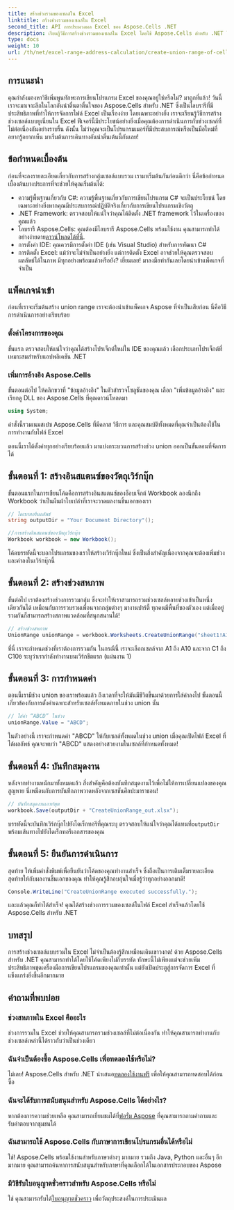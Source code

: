 ```yaml
---
title: สร้างช่วงรวมของเซลล์ใน Excel
linktitle: สร้างช่วงรวมของเซลล์ใน Excel
second_title: API การประมวลผล Excel ของ Aspose.Cells .NET
description: เรียนรู้วิธีการสร้างช่วงรวมของเซลล์ใน Excel โดยใช้ Aspose.Cells สำหรับ .NET ในขั้นตอนง่ายๆ พัฒนาทักษะการใช้โปรแกรม Excel ของคุณ
type: docs
weight: 10
url: /th/net/excel-range-address-calculation/create-union-range-of-cells-in-excel/
---
```

## การแนะนำ
คุณกำลังมองหาวิธีเพิ่มพูนทักษะการเขียนโปรแกรม Excel ของคุณอยู่ใช่หรือไม่? มาถูกที่แล้ว! วันนี้เราจะมาเจาะลึกในโลกอันน่าตื่นตาตื่นใจของ Aspose.Cells สำหรับ .NET ซึ่งเป็นไลบรารีที่มีประสิทธิภาพที่ทำให้การจัดการไฟล์ Excel เป็นเรื่องง่าย โดยเฉพาะอย่างยิ่ง เราจะเรียนรู้วิธีการสร้างช่วงเซลล์แบบยูเนี่ยนใน Excel ฟีเจอร์นี้มีประโยชน์อย่างยิ่งเมื่อคุณต้องการดำเนินการกับช่วงเซลล์ที่ไม่ต่อเนื่องกันอย่างราบรื่น ดังนั้น ไม่ว่าคุณจะเป็นโปรแกรมเมอร์ที่มีประสบการณ์หรือเป็นมือใหม่ที่อยากรู้อยากเห็น มาเริ่มต้นการเดินทางอันน่าตื่นเต้นนี้กันเลย!
## ข้อกำหนดเบื้องต้น
ก่อนที่จะลงรายละเอียดเกี่ยวกับการสร้างกลุ่มเซลล์แบบรวม เรามาเริ่มต้นกันก่อนดีกว่า นี่คือข้อกำหนดเบื้องต้นบางประการที่จะช่วยให้คุณเริ่มต้นได้:
- ความรู้พื้นฐานเกี่ยวกับ C#: ความรู้พื้นฐานเกี่ยวกับการเขียนโปรแกรม C# จะเป็นประโยชน์ โดยเฉพาะอย่างยิ่งหากคุณมีประสบการณ์ปฏิบัติจริงเกี่ยวกับการเขียนโปรแกรมเชิงวัตถุ
- .NET Framework: ตรวจสอบให้แน่ใจว่าคุณได้ติดตั้ง .NET framework ไว้ในเครื่องของคุณแล้ว
-  ไลบรารี Aspose.Cells: คุณต้องมีไลบรารี Aspose.Cells พร้อมใช้งาน คุณสามารถทำได้อย่างง่ายดาย[ดาวน์โหลดได้ที่นี่](https://releases.aspose.com/cells/net/).
- การตั้งค่า IDE: คุณควรมีการตั้งค่า IDE (เช่น Visual Studio) สำหรับการพัฒนา C#
- การติดตั้ง Excel: แม้ว่าจะไม่จำเป็นอย่างยิ่ง แต่การติดตั้ง Excel อาจช่วยให้คุณตรวจสอบผลลัพธ์ได้ในภาพ
มีทุกอย่างพร้อมแล้วหรือยัง? เยี่ยมเลย! มาลงมือทำกันเลยโดยนำเข้าแพ็คเกจที่จำเป็น
## แพ็คเกจนำเข้า
ก่อนที่เราจะเริ่มต้นสร้าง union range เราจะต้องนำเข้าแพ็คเกจ Aspose ที่จำเป็นเสียก่อน นี่คือวิธีการดำเนินการอย่างเรียบร้อย
### ตั้งค่าโครงการของคุณ
ขั้นแรก ตรวจสอบให้แน่ใจว่าคุณได้สร้างโปรเจ็กต์ใหม่ใน IDE ของคุณแล้ว เลือกประเภทโปรเจ็กต์ที่เหมาะสมสำหรับแอปพลิเคชัน .NET
### เพิ่มการอ้างอิง Aspose.Cells
ขั้นตอนต่อไป ให้คลิกขวาที่ "ข้อมูลอ้างอิง" ในตัวสำรวจโซลูชันของคุณ เลือก "เพิ่มข้อมูลอ้างอิง" และเรียกดู DLL ของ Aspose.Cells ที่คุณดาวน์โหลดมา 
```csharp
using System;
```
คำสั่งนี้รวมเนมสเปซ Aspose.Cells ที่มีคลาส วิธีการ และคุณสมบัติทั้งหมดที่คุณจำเป็นต้องใช้ในการทำงานกับไฟล์ Excel

ตอนนี้เราได้ตั้งค่าทุกอย่างเรียบร้อยแล้ว มาแบ่งกระบวนการสร้างช่วง union ออกเป็นขั้นตอนที่จัดการได้
## ขั้นตอนที่ 1: สร้างอินสแตนซ์ของวัตถุเวิร์กบุ๊ก
ขั้นตอนแรกในการเขียนโค้ดคือการสร้างอินสแตนซ์ของอ็อบเจ็กต์ Workbook ลองนึกถึง Workbook ว่าเป็นผืนผ้าใบเปล่าที่เราจะวาดผลงานชิ้นเอกของเรา
```csharp
// ไดเรกทอรีผลลัพธ์
string outputDir = "Your Document Directory"();

//การสร้างอินสแตนซ์ของวัตถุเวิร์กบุ๊ก
Workbook workbook = new Workbook();
```
โค้ดบรรทัดนี้จะบอกโปรแกรมของเราให้สร้างเวิร์กบุ๊กใหม่ ซึ่งเป็นสิ่งสำคัญเนื่องจากคุณจะต้องเพิ่มช่วงและค่าลงในเวิร์กบุ๊กนี้
## ขั้นตอนที่ 2: สร้างช่วงสหภาพ
ขั้นต่อไป เราต้องสร้างช่วงการรวมกลุ่ม ซึ่งจะทำให้เราสามารถรวมช่วงเซลล์หลายช่วงเข้าเป็นหนึ่งเดียวกันได้ เหมือนกับการรวบรวมเพื่อนจากกลุ่มต่างๆ มางานปาร์ตี้ ทุกคนมีพื้นที่ของตัวเอง แต่เมื่ออยู่รวมกันก็สามารถสร้างสภาพแวดล้อมที่สนุกสนานได้!
```csharp
// สร้างช่วงสหภาพ
UnionRange unionRange = workbook.Worksheets.CreateUnionRange("sheet1!A1:A10,sheet1!C1:C10", 0);
```
 ที่นี่ เราจะกำหนดช่วงที่เราต้องการรวมกัน ในกรณีนี้ เราจะเลือกเซลล์จาก A1 ถึง A10 และจาก C1 ถึง C10`0` ระบุว่าเรากำลังทำงานบนเวิร์กชีตแรก (แผ่นงาน 1)
## ขั้นตอนที่ 3: การกำหนดค่า
ตอนนี้เรามีช่วง union ของเราพร้อมแล้ว ถึงเวลาที่จะให้มันมีชีวิตขึ้นมาด้วยการใส่ค่าลงไป ขั้นตอนนี้เกี่ยวข้องกับการตั้งค่าเฉพาะสำหรับเซลล์ทั้งหมดภายในช่วง union นั้น
```csharp
// ใส่ค่า “ABCD” ในช่วง
unionRange.Value = "ABCD";
```
ในตัวอย่างนี้ เราจะกำหนดค่า "ABCD" ให้กับเซลล์ทั้งหมดในช่วง union เมื่อคุณเปิดไฟล์ Excel ที่ได้ผลลัพธ์ คุณจะพบว่า "ABCD" แสดงอย่างสวยงามในเซลล์ที่กำหนดทั้งหมด!
## ขั้นตอนที่ 4: บันทึกสมุดงาน
หลังจากทำงานหนักมาทั้งหมดแล้ว สิ่งสำคัญคือต้องบันทึกสมุดงานไว้เพื่อไม่ให้การเปลี่ยนแปลงของคุณสูญหาย นี่เหมือนกับการบันทึกภาพวาดหลังจากเซสชันศิลปะมาราธอน!
```csharp
// บันทึกสมุดงานเอาท์พุต
workbook.Save(outputDir + "CreateUnionRange_out.xlsx");
```
 บรรทัดนี้จะบันทึกเวิร์กบุ๊กไปยังไดเร็กทอรีที่คุณระบุ ตรวจสอบให้แน่ใจว่าคุณได้แทนที่`outputDir` พร้อมเส้นทางไปยังไดเร็กทอรีเอกสารของคุณ 
## ขั้นตอนที่ 5: ยืนยันการดำเนินการ
สุดท้าย ให้เพิ่มคำสั่งพิมพ์เพื่อยืนยันว่าโค้ดของคุณทำงานสำเร็จ ซึ่งถือเป็นการเติมเต็มรายละเอียดสุดท้ายให้กับผลงานชิ้นเอกของคุณ ทำให้คุณรู้สึกอบอุ่นใจเมื่อรู้ว่าทุกอย่างออกมาดี!
```csharp
Console.WriteLine("CreateUnionRange executed successfully.");
```
และแล้วคุณก็ทำได้สำเร็จ! คุณได้สร้างช่วงการรวมของเซลล์ในไฟล์ Excel สำเร็จแล้วโดยใช้ Aspose.Cells สำหรับ .NET
## บทสรุป
การสร้างช่วงเซลล์แบบรวมใน Excel ไม่จำเป็นต้องรู้สึกเหมือนเดินเขาวงกต! ด้วย Aspose.Cells สำหรับ .NET คุณสามารถทำได้โดยใช้โค้ดเพียงไม่กี่บรรทัด ทักษะนี้ไม่เพียงแต่จะช่วยเพิ่มประสิทธิภาพชุดเครื่องมือการเขียนโปรแกรมของคุณเท่านั้น แต่ยังเปิดประตูสู่การจัดการ Excel ที่แข็งแกร่งยิ่งขึ้นอีกมากมาย 

## คำถามที่พบบ่อย
### ช่วงสหภาพใน Excel คืออะไร
ช่วงการรวมใน Excel ช่วยให้คุณสามารถรวมช่วงเซลล์ที่ไม่ต่อเนื่องกัน ทำให้คุณสามารถทำงานกับช่วงเซลล์เหล่านี้ได้ราวกับว่าเป็นช่วงเดียว
### ฉันจำเป็นต้องซื้อ Aspose.Cells เพื่อทดลองใช้หรือไม่?
 ไม่เลย! Aspose.Cells สำหรับ .NET นำเสนอ[ทดลองใช้งานฟรี](https://releases.aspose.com/) เพื่อให้คุณสามารถทดสอบได้ก่อนซื้อ
### ฉันจะได้รับการสนับสนุนสำหรับ Aspose.Cells ได้อย่างไร?
 หากต้องการความช่วยเหลือ คุณสามารถเยี่ยมชมได้ที่[ฟอรั่ม Aspose](https://forum.aspose.com/c/cells/9) ที่คุณสามารถถามคำถามและรับคำตอบจากชุมชนได้
### ฉันสามารถใช้ Aspose.Cells กับภาษาการเขียนโปรแกรมอื่นได้หรือไม่
ใช่! Aspose.Cells พร้อมใช้งานสำหรับภาษาต่างๆ มากมาย รวมถึง Java, Python และอื่นๆ อีกมากมาย คุณสามารถค้นหาการสนับสนุนสำหรับภาษาที่คุณเลือกได้ในเอกสารประกอบของ Aspose
### มีวิธีรับใบอนุญาตชั่วคราวสำหรับ Aspose.Cells หรือไม่
 ใช่ คุณสามารถรับได้[ใบอนุญาตชั่วคราว](https://purchase.aspose.com/temporary-license/) เพื่อวัตถุประสงค์ในการประเมินผล